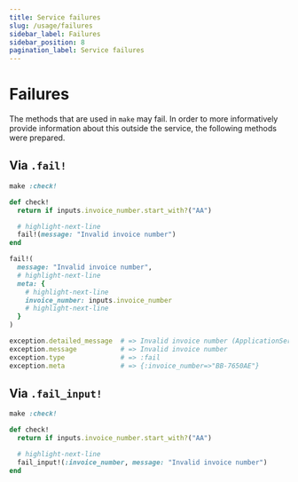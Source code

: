 ```yaml
---
title: Service failures
slug: /usage/failures
sidebar_label: Failures
sidebar_position: 8
pagination_label: Service failures
---
```


# Failures

The methods that are used in `make` may fail. In order to more informatively provide information about this outside the service, the following methods were prepared.

## Via `.fail!`

```ruby
make :check!

def check!
  return if inputs.invoice_number.start_with?("AA")

  # highlight-next-line
  fail!(message: "Invalid invoice number")
end
```

```ruby
fail!(
  message: "Invalid invoice number",
  # highlight-next-line
  meta: {
    # highlight-next-line
    invoice_number: inputs.invoice_number
    # highlight-next-line
  }
)
```

```ruby
exception.detailed_message  # => Invalid invoice number (ApplicationService::Errors::Failure)
exception.message           # => Invalid invoice number
exception.type              # => :fail
exception.meta              # => {:invoice_number=>"BB-7650AE"}
```

## Via `.fail_input!`

```ruby
make :check!

def check!
  return if inputs.invoice_number.start_with?("AA")

  # highlight-next-line
  fail_input!(:invoice_number, message: "Invalid invoice number")
end
```
